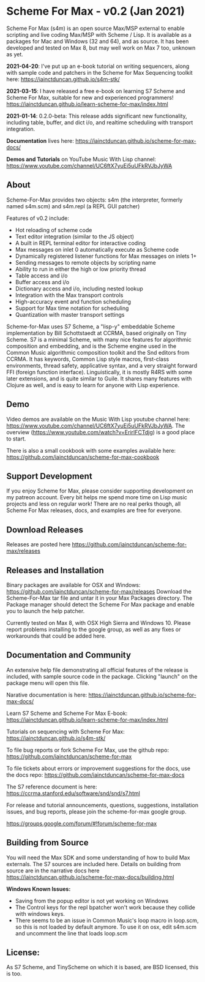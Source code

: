 # Scheme For Max - v0.2 (Jan 2021)
Scheme For Max (s4m) is an open source Max/MSP external to enable scripting and live coding 
Max/MSP with Scheme / Lisp. It is available as a packages for Mac and Windows (32 and 64), and as source. It has been developed and tested on Max 8, but may well work on Max 7 too, unknown as yet.

**2021-04-20**: I've put up an e-book tutorial on writing sequencers, along with sample code and patchers in the Scheme for Max Sequencing toolkit here:
https://iainctduncan.github.io/s4m-stk/

**2021-03-15**: I have released a free e-book on learning S7 Scheme and Scheme For Max, suitable for new and experienced programmers!
https://iainctduncan.github.io/learn-scheme-for-max/index.html

**2021-01-14**: 0.2.0-beta: This release adds significant new functionality, including table, buffer, and dict i/o, and realtime scheduling with transport integration.

**Documentation** lives here: https://iainctduncan.github.io/scheme-for-max-docs/ 

**Demos and Tutorials** on YouTube Music With Lisp channel: https://www.youtube.com/channel/UC6ftX7yuEi5uUFkRVJbJyWA

## About
Scheme-For-Max provides two objects: s4m (the interpreter, formerly named s4m.scm) and s4m.repl (a REPL GUI patcher)

Features of v0.2 include:

* Hot reloading of scheme code
* Text editor integration (similar to the JS object)
* A built in REPL terminal editor for interactive coding 
* Max messages on inlet 0 automatically execute as Scheme code 
* Dynamically registered listener functions for Max messages on inlets 1+
* Sending messages to remote objects by scripting name
* Ability to run in either the high or low priority thread
* Table access and i/o
* Buffer access and i/o
* Dictionary access and i/o, including nested lookup
* Integration with the Max transport controls 
* High-accuracy event and function scheduling
* Support for Max time notation for scheduling
* Quantization with master transport settings

Scheme-for-Max uses S7 Scheme, a "lisp-y" embeddable Scheme implementation by Bill Schottstaedt at
CCRMA, based originally on Tiny Scheme.  S7 is a minimal Scheme, with many nice features for algorithmic 
composition and embedding, and is the Scheme engine used in the Common Music algorithmic composition
toolkit and the Snd editors from CCRMA. It has keywords, Common Lisp style macros, first-class environments, 
thread safety, applicative syntax, and a very straight forward FFI (foreign function interface). 
Linguistically, it is mostly R4RS with some later extensions, and is quite similar to Guile. It shares
many features with Clojure as well, and is easy to learn for anyone with Lisp experience. 

## Demo
Video demos are available on the Music With Lisp youtube channel here:
https://www.youtube.com/channel/UC6ftX7yuEi5uUFkRVJbJyWA.  The overview (https://www.youtube.com/watch?v=ErirIFCTdjg) is a good place to start.

There is also a small cookbook with some examples available here: https://github.com/iainctduncan/scheme-for-max-cookbook

## Support Development
If you enjoy Scheme for Max, please consider supporting development on my patreon account. Every bit helps me spend more time on Lisp music projects and less on regular work! There are no real perks though, all Scheme For Max releases, docs, and examples are free for everyone.

## Download Releases
Releases are posted here https://github.com/iainctduncan/scheme-for-max/releases

## Releases and Installation
Binary packages are available for OSX and Windows: https://github.com/iainctduncan/scheme-for-max/releases
Download the Scheme-For-Max tar file and untar it in your Max Packages directory. 
The Package manager should detect the Scheme For Max package and enable you to launch the help patcher.

Currently tested on Max 8, with OSX High Sierra and Windows 10. 
Please report problems installing to the google group, as well as any fixes
or workarounds that could be added here.

## Documentation and Community
An extensive help file demonstrating all official features of the release is included, with
sample source code in the package. Clicking "launch" on the package menu will open this file.

Narative documentation is here: https://iainctduncan.github.io/scheme-for-max-docs/ 

Learn S7 Scheme and Scheme For Max E-book: https://iainctduncan.github.io/learn-scheme-for-max/index.html 

Tutorials on sequencing with Scheme For Max: https://iainctduncan.github.io/s4m-stk/

To file bug reports or fork Scheme For Max, use the github repo: https://github.com/iainctduncan/scheme-for-max

To file tickets about errors or improvement suggestions for the docs, use the docs repo: https://github.com/iainctduncan/scheme-for-max-docs

The S7 reference document is here: https://ccrma.stanford.edu/software/snd/snd/s7.html

For release and tutorial announcements, questions, suggestions, installation issues, and bug reports, 
please join the scheme-for-max google group.

https://groups.google.com/forum/#!forum/scheme-for-max


## Building from Source
You will need the Max SDK and some understanding of how to build Max externals. The S7 sources are included here. Details on building from source are in the narrative docs here https://iainctduncan.github.io/scheme-for-max-docs/building.html

**Windows Known Issues:**
* Saving from the popup editor is not yet working on Windows
* The Control keys for the repl bpatcher won't work because they collide with windows keys.
* There seems to be an issue in Common Music's loop macro in loop.scm, so this is not loaded by default anymore. To use it on osx, edit s4m.scm and uncomment the line that loads loop.scm

## License: 
As S7 Scheme, and TinyScheme on which it is based, are BSD licensed, this is too.

